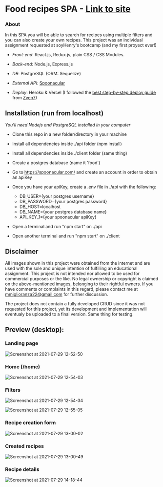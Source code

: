 # Food recipes SPA - [Link to site](https://recipes-spa-project.vercel.app/)

### About
In this SPA you will be able to search for recipes using multiple filters and you can also create your own recipes. This project was an individual assignment requested at soyHenry's bootcamp (and my first proyect ever!)

- *Front-end*: React.js, Redux.js, plain CSS / CSS Modules.

- *Back-end*: Node.js, Express.js

- *DB*: PostgreSQL (ORM: Sequelize)

- *External API*: [Spoonacular](https://spoonacular.com/food-api)

- *Deploy*: Heroku & Vercel (I followed the [best step-by-step deploy guide](https://github.com/Zven7/Guia-Deploy) from [Zven7](https://github.com/Zven7))


## Installation (run from localhost)

*You'll need Nodejs and PostgreSQL installed in your computer*

- Clone this repo in a new folder/directory in your machine
- Install all dependencies inside ./api folder (npm install)
- Install all dependencies inside ./client folder (same thing)
- Create a postgres database (name it 'food')
- Go to https://spoonacular.com/ and create an account in order to obtain an apiKey
- Once you have your apiKey, create a .env file in ./api with the following:
    - DB_USER={your postgres username}
    - DB_PASSWORD={your postgres password}
    - DB_HOST=localhost
    - DB_NAME={your postgres database name}
    - API_KEY_1={your spoonacular apiKey}

- Open a terminal and run "npm start" on ./api
- Open another terminal and run "npm start" on ./client

## Disclaimer
All images shown in this project were obtained from the internet and are used with the sole and unique intention of fulfilling an educational assignment. This project is not intended nor allowed to be used for commercial purposes or the like. No legal ownership or copyright is claimed on the above-mentioned images, belonging to their rightful owners. If you have comments or complaints in this regard, please contact me at mmiglioranza22@gmail.com for further discussion.

The project does not contain a fully developed CRUD since it was not requested for this project, yet its development and implementation will eventualy be uploaded to a final version. Same thing for testing.

## Preview (desktop):
### Landing page
![Screenshot at 2021-07-29 12-52-50](https://user-images.githubusercontent.com/79772395/127535639-efc9ad88-2faf-45d5-b5f9-8901cd125600.png)


### Home (/home)
![Screenshot at 2021-07-29 12-54-03](https://user-images.githubusercontent.com/79772395/127535930-66a71015-4961-489a-bb68-45074a9df4ea.png)


### Filters

![Screenshot at 2021-07-29 12-54-34](https://user-images.githubusercontent.com/79772395/127535955-7dd768fe-b1c8-4009-816c-57b750e7628e.png)

![Screenshot at 2021-07-29 12-55-05](https://user-images.githubusercontent.com/79772395/127536007-4cf04bf7-3f24-403b-9626-119aed4ce013.png)

### Recipe creation form

![Screenshot at 2021-07-29 13-00-02](https://user-images.githubusercontent.com/79772395/127536124-816fde68-4e10-41e9-996a-747c264f4170.png)


### Created recipes

![Screenshot at 2021-07-29 13-00-49](https://user-images.githubusercontent.com/79772395/127536162-48e671a3-3581-4a6d-9ad5-a2c0e54c7767.png)


### Recipe details

![Screenshot at 2021-07-29 14-18-44](https://user-images.githubusercontent.com/79772395/127536434-91743f88-ba52-470f-a2bb-c2ca8b2528b8.png)
